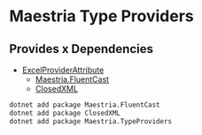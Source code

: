 # Maestria Type Providers

## Provides x Dependencies

- [ExcelProviderAttribute](src/Excel/ExcelProviderAttribute.cs)
  - [Maestria.FluentCast](https://github.com/MaestriaNet/FluentCast)
  - [ClosedXML](https://github.com/ClosedXML/ClosedXML)

```bash
dotnet add package Maestria.FluentCast
dotnet add package ClosedXML
dotnet add package Maestria.TypeProviders
```